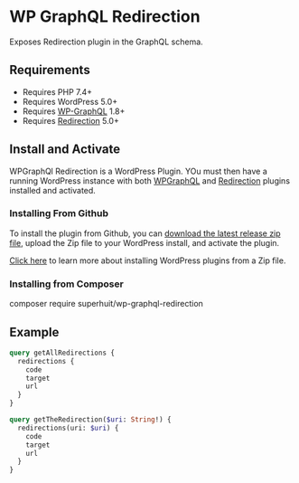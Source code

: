 
# WP GraphQL Redirection

Exposes Redirection plugin in the GraphQL schema.

## Requirements

- Requires PHP 7.4+
- Requires WordPress 5.0+
- Requires [WP-GraphQL](https://wordpress.org/plugins/wp-graphql/) 1.8+
- Requires [Redirection](https://wordpress.org/plugins/redirection/) 5.0+

## Install and Activate

WPGraphQl Redirection is a WordPress Plugin. YOu must then have a running WordPress instance with both [WPGraphQL](https://wordpress.org/plugins/wp-graphql/) and [Redirection](https://wordpress.org/plugins/redirection/) plugins installed and activated.

### Installing From Github

To install the plugin from Github, you can [download the latest release zip file](https://github.com/superhuit-agency/wp-graphql-redirection/releases), upload the Zip file to your WordPress install, and activate the plugin.

[Click here](https://wordpress.org/support/article/managing-plugins/) to learn more about installing WordPress plugins from a Zip file.

### Installing from Composer

composer require superhuit/wp-graphql-redirection

## Example

```graphql
query getAllRedirections {
  redirections {
    code
    target
    url
  }
}

query getTheRedirection($uri: String!) {
  redirections(uri: $uri) {
    code
    target
    url
  }
}
```
